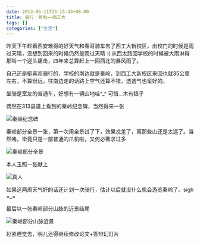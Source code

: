 ```yaml
---
date: 2013-06-11T23:15:43+08:00
title: 骑行：西电——西工大
tags: []
categories: ["生活"]
---
```


昨天下午趁着西安难得的好天气和春哥骑车去了西工大新校区，出校门的时候是雨过天晴，没想到回来的时候仍然是雨过天晴 :( 从西太路回学校的时候被大雨淋得那叫一个迎头痛击，四年来总算赶上一回西北的暴风雨了。

自己还是挺喜欢骑行的，学校的南边就是秦岭，到西工大新校区来回也就35公里左右，不算很远，往南边走的话路上空气还算不错，透透气也蛮好的。

坐骑是室友的普通车，好想有一辆山地哇^\_^ 可惜...木有银子

偶然在313县道上看到的秦岭纪念碑，当然得来一张

![秦岭纪念碑](http://7xojrx.com1.z0.glb.clouddn.com/images/misc/qinling_monument.jpg)

秦岭部分全景一张，第一次用全景试了下，效果忒差了，离那些山还是太远了。当然咯，毕竟只是一部普通的爪机啦，又何必奢求过多

![秦岭部分全景](http://7xojrx.com1.z0.glb.clouddn.com/images/misc/qinling_all.jpg)

本人玉照一张献上

![真人](http://7xojrx.com1.z0.glb.clouddn.com/images/misc/me_qinling.jpg)

如果这两周天气好的话还计划一次骑行，估计以后就没什么机会游览秦岭了。sigh =\_=

最后以一张秦岭部分山脉的近景结尾

![秦岭部分山脉近景](http://7xojrx.com1.z0.glb.clouddn.com/images/misc/qinling_near.jpg)

赶紧睡觉去，明儿还得继续修改论文+答辩幻灯片
